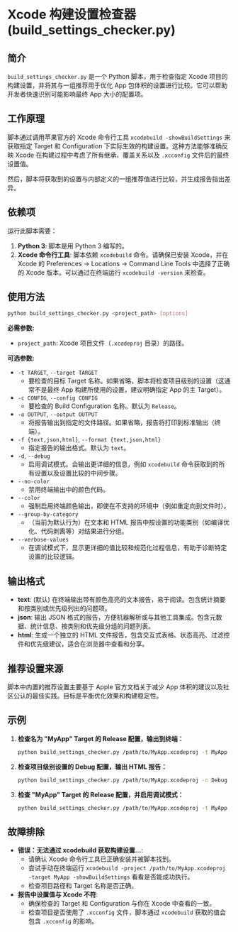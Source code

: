 # Xcode 构建设置检查器 (build_settings_checker.py)

## 简介

`build_settings_checker.py` 是一个 Python 脚本，用于检查指定 Xcode 项目的构建设置，并将其与一组推荐用于优化 App 包体积的设置进行比较。它可以帮助开发者快速识别可能影响最终 App 大小的配置项。

## 工作原理

脚本通过调用苹果官方的 Xcode 命令行工具 `xcodebuild -showBuildSettings` 来获取指定 Target 和 Configuration 下实际生效的构建设置。这种方法能够准确反映 Xcode 在构建过程中考虑了所有继承、覆盖关系以及 `.xcconfig` 文件后的最终设置值。

然后，脚本将获取到的设置与内部定义的一组推荐值进行比较，并生成报告指出差异。

## 依赖项

运行此脚本需要：

1.  **Python 3**: 脚本是用 Python 3 编写的。
2.  **Xcode 命令行工具**: 脚本依赖 `xcodebuild` 命令。请确保已安装 Xcode，并在 Xcode 的 Preferences -> Locations -> Command Line Tools 中选择了正确的 Xcode 版本。可以通过在终端运行 `xcodebuild -version` 来检查。

## 使用方法

```bash
python build_settings_checker.py <project_path> [options]
```

**必需参数:**

*   `project_path`: Xcode 项目文件（`.xcodeproj` 目录）的路径。

**可选参数:**

*   `-t TARGET`, `--target TARGET`
    *   要检查的目标 Target 名称。如果省略，脚本将检查项目级别的设置（这通常不是最终 App 构建所使用的设置，建议明确指定 App 的主 Target）。
*   `-c CONFIG`, `--config CONFIG`
    *   要检查的 Build Configuration 名称。默认为 `Release`。
*   `-o OUTPUT`, `--output OUTPUT`
    *   将报告输出到指定的文件路径。如果省略，报告将打印到标准输出（终端）。
*   `-f {text,json,html}`, `--format {text,json,html}`
    *   指定报告的输出格式。默认为 `text`。
*   `-d`, `--debug`
    *   启用调试模式。会输出更详细的信息，例如 `xcodebuild` 命令获取到的所有设置以及设置比较的中间步骤。
*   `--no-color`
    *   禁用终端输出中的颜色代码。
*   `--color`
    *   强制启用终端颜色输出，即使在不支持的环境中（例如重定向到文件时）。
*   `--group-by-category`
    *   （当前为默认行为）在文本和 HTML 报告中按设置的功能类别（如编译优化、代码剥离等）对结果进行分组。
*   `--verbose-values`
    *   在调试模式下，显示更详细的值比较和规范化过程信息，有助于诊断特定设置的比较逻辑。

## 输出格式

*   **text**: (默认) 在终端输出带有颜色高亮的文本报告，易于阅读。包含统计摘要和按类别或优先级列出的问题项。
*   **json**: 输出 JSON 格式的报告，方便机器解析或与其他工具集成。包含元数据、统计信息、按类别和优先级分组的问题列表。
*   **html**: 生成一个独立的 HTML 文件报告，包含交互式表格、状态高亮、过滤控件和优先级建议，适合在浏览器中查看和分享。

## 推荐设置来源

脚本中内置的推荐设置主要基于 Apple 官方文档关于减少 App 体积的建议以及社区公认的最佳实践。目标是平衡优化效果和构建稳定性。

## 示例

1.  **检查名为 \"MyApp\" Target 的 Release 配置，输出到终端：**
    ```bash
    python build_settings_checker.py /path/to/MyApp.xcodeproj -t MyApp
    ```

2.  **检查项目级别设置的 Debug 配置，输出 HTML 报告：**
    ```bash
    python build_settings_checker.py /path/to/MyApp.xcodeproj -c Debug -f html -o report.html
    ```

3.  **检查 \"MyApp\" Target 的 Release 配置，并启用调试模式：**
    ```bash
    python build_settings_checker.py /path/to/MyApp.xcodeproj -t MyApp -d
    ```

## 故障排除

*   **错误：无法通过 xcodebuild 获取构建设置...**:
    *   请确认 Xcode 命令行工具已正确安装并被脚本找到。
    *   尝试手动在终端运行 `xcodebuild -project /path/to/MyApp.xcodeproj -target MyApp -showBuildSettings` 看看是否能成功执行。
    *   检查项目路径和 Target 名称是否正确。
*   **报告中设置值与 Xcode 不符**:
    *   确保检查的 Target 和 Configuration 与你在 Xcode 中查看的一致。
    *   检查项目是否使用了 `.xcconfig` 文件，脚本通过 `xcodebuild` 获取的值会包含 `.xcconfig` 的影响。
